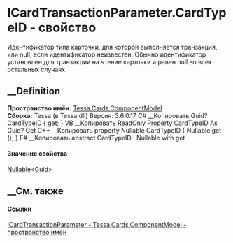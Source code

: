 # ICardTransactionParameter.CardTypeID - свойство
Идентификатор типа карточки, для которой выполняется транзакция, или null,
если идентификатор неизвестен. Обычно идентификатор установлен для транзакции
на чтение карточки и равен null во всех остальных случаях.
## __Definition
 **Пространство имён:**
[Tessa.Cards.ComponentModel](N_Tessa_Cards_ComponentModel.htm)  
 **Сборка:** Tessa (в Tessa.dll) Версия: 3.6.0.17
C# __Копировать
    Guid? CardTypeID { get; }
VB __Копировать
     ReadOnly Property CardTypeID As Guid?
    	Get
C++ __Копировать
    property Nullable<Guid> CardTypeID {
    	Nullable<Guid> get ();
    }
F# __Копировать
     abstract CardTypeID : Nullable<Guid> with get
#### Значение свойства
[Nullable](https://learn.microsoft.com/dotnet/api/system.nullable-1)<[Guid](https://learn.microsoft.com/dotnet/api/system.guid)>
##  __См. также
#### Ссылки
[ICardTransactionParameter -
](T_Tessa_Cards_ComponentModel_ICardTransactionParameter.htm)
[Tessa.Cards.ComponentModel - пространство
имён](N_Tessa_Cards_ComponentModel.htm)
